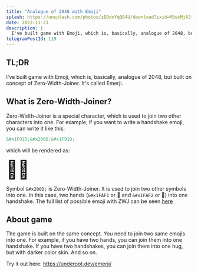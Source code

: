 ```yaml
---
title: "Analogue of 2048 with Emoji"
splash: https://unsplash.com/photos/zDDdoYqQ64U/download?ixid=M3wxMjA3fDB8MXxzZWFyY2h8NHx8ZW1vaml8ZW58MHx8fHwxNzAwNTQ4NjQ0fDA&force=true&w=2400
date: 2023-11-21
description: |
  I've built game with Emoji, which is, basically, analogue of 2048, but built on concept of Zero-Width-Joiner. It's called Emerji.
telegramPostId: 119
---
```


## TL;DR

I've built game with Emoji, which is, basically, analogue of 2048, but built on concept of Zero-Width-Joiner. It's called Emerji.

## What is Zero-Width-Joiner?

Zero-Width-Joiner is a special character, which is used to join two other characters into one. For example, if you want to write a handshake emoji, you can write it like this:

```html
&#x1F91D;&#x200D;&#x1F91D;
```

which will be rendered as:

<div>
	<span style="font-size: 3rem;">&#x1FAF1;&#x200D;&#x1FAF2;</span>
</div>

Symbol `&#x200D;` is Zero-Width-Joiner. It is used to join two other symbols into one. In this case, two hands (`&#x1FAF1` or 🫱 and `&#x1FAF2` or 🫲) into one handshake. The full list of possible emoji with ZWJ can be seen <a href="https://unicode.org/emoji/charts/emoji-zwj-sequences.html" target="_blank">here</a>

## About game

The game is built on the same concept. You need to join two same emojis into one. For example, if you have two hands, you can join them into one handshake. If you have two handshakes, you can join them into one hug, but with darker color skin. And so on.

Try it out here: <a href="https://underoot.dev/emerji/" target="_blank">https://underoot.dev/emerji/</a>
